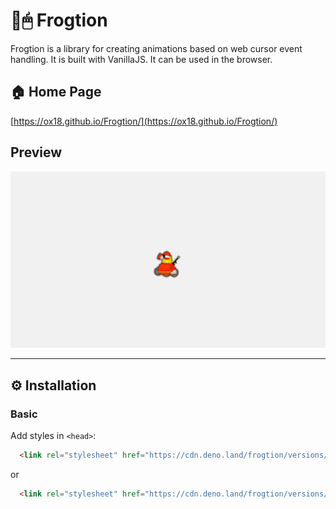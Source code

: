 # 🐸🖱 Frogtion


Frogtion is a library for creating animations based on web cursor event handling. It is built with VanillaJS. It can be used in the browser.

## 🏠 Home Page

[https://ox18.github.io/Frogtion/](https://ox18.github.io/Frogtion/)

## Preview
![Preview](https://github.com/Ox18/Frogtion/blob/master/handler_preview.gif)

---

## ⚙ Installation

### Basic

Add styles in `<head>`:

```html
  <link rel="stylesheet" href="https://cdn.deno.land/frogtion/versions/beta/raw/frogtion.js" />
```

or

```html
  <link rel="stylesheet" href="https://cdn.deno.land/frogtion/versions/beta/raw/frogtion.min.js" />
```
